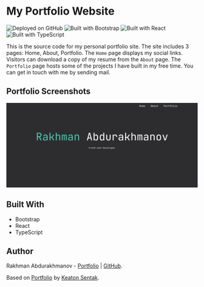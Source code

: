 # My Portfolio Website

![Deployed on GitHub](https://img.shields.io/badge/GitHub-100000?style=for-the-badge&logo=github&logoColor=white)
![Built with Bootstrap](https://img.shields.io/badge/Bootstrap-563D7C?style=for-the-badge&logo=bootstrap&logoColor=white)
![Built with React](https://img.shields.io/badge/React-20232A?style=for-the-badge&logo=react&logoColor=61DAFB)
![Built with TypeScript](https://img.shields.io/badge/TypeScript-007ACC?style=for-the-badge&logo=typescript&logoColor=white)

This is the source code for my personal portfolio site. The site includes 3
pages: Home, About, Portfolio. The `Home` page displays my social links.
Visitors can download a copy of my resume from the `About` page. The `Portfolio`
page hosts some of the projects I have built in my free time. You can get in
touch with me by sending mail.

## Portfolio Screenshots

![Homepage](./src/assets/images/portfolio.png)

## Built With

-   Bootstrap
-   React
-   TypeScript

## Author

Rakhman Abdurakhmanov - [Portfolio](https://crystallographer.github.io) |
[GitHub](https://github.com/crystallographer).

Based on [Portfolio](https://github.com/ksentak/keaton-portfolio) by
[Keaton Sentak](https://keatonsentak.com).
